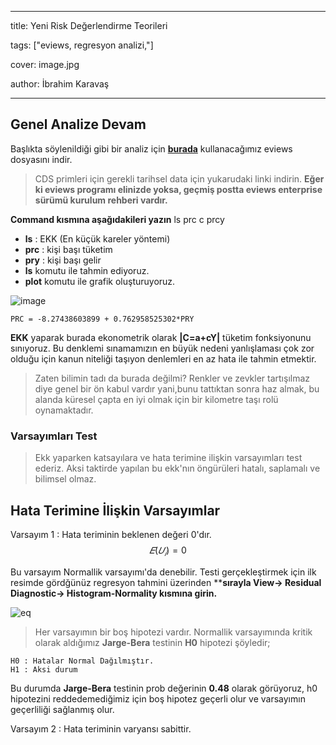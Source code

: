 ﻿---

title: Yeni Risk Değerlendirme Teorileri

tags: ["eviews, regresyon analizi,"]

cover: image.jpg

author: İbrahim Karavaş

---

## Genel Analize Devam

Başlıkta söylenildiği gibi bir analiz için [**burada**](https://iuedu-my.sharepoint.com/:f:/g/personal/ikaravas_ogr_iu_edu_tr/EknRAqmsuc1Mu3U07ztAp60Be-Mowmup14pXbTAKuagtDQ?e=RPck1U) kullanacağımız eviews dosyasını indir.

> CDS primleri için gerekli tarihsel data için yukarudaki linki indirin. **Eğer ki eviews programı elinizde yoksa, geçmiş postta eviews enterprise sürümü kurulum rehberi vardır.**

**Command kısmına aşağıdakileri yazın**
     ls prc c prcy

- **ls** : EKK (En küçük kareler yöntemi)
- **prc** : kişi başı tüketim
- **pry** : kişi başı gelir
- **ls** komutu ile tahmin ediyoruz.
- **plot** komutu ile grafik oluşturuyoruz.

![image](eq1.jpg)

    PRC = -8.27438603899 + 0.762958525302*PRY
**EKK** yaparak burada ekonometrik olarak **|C=a+cY|** tüketim fonksiyonunu sınıyoruz. Bu denklemi sınamamızın en büyük nedeni yanlışlaması çok zor olduğu için kanun niteliği taşıyon denlemleri en az hata ile tahmin etmektir.

>Zaten bilimin tadı da burada değilmi? Renkler ve zevkler tartışılmaz diye genel bir ön kabul vardır yani,bunu tattıktan sonra haz almak, bu alanda küresel çapta en iyi olmak için bir kilometre taşı rolü oynamaktadır.

### Varsayımları Test
> Ekk yaparken katsayılara ve hata terimine ilişkin varsayımları test ederiz. Aksi taktirde yapılan bu ekk'nın öngürüleri hatalı, saplamalı ve bilimsel olmaz.

## Hata Terimine İlişkin Varsayımlar

Varsayım 1 : Hata teriminin beklenen değeri 0'dır.
$$
  𝐸(𝑈_𝑖 )=0
  $$

Bu varsayım Normallik varsayımı'da denebilir. Testi gerçekleştirmek için ilk resimde gördğünüz regresyon tahmini üzerinden ****sırayla View-> Residual Diagnostic-> Histogram-Normality kısmına girin.**

![eq](image2.jpg)

> Her varsayımın bir boş hipotezi vardır. Normallik varsayımında kritik olarak aldığımız **Jarge-Bera** testinin **H0** hipotezi şöyledir;

    H0 : Hatalar Normal Dağılmıştır.
    H1 : Aksi durum
Bu durumda **Jarge-Bera** testinin prob değerinin **0.48** olarak görüyoruz, h0 hipotezini reddedemediğimiz için boş hipotez geçerli olur ve varsayımın geçerliliği sağlanmış olur.

Varsayım 2 : Hata teriminin varyansı sabittir.
